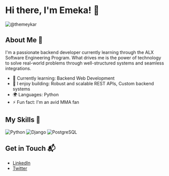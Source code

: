 
# Hi there, I'm Emeka! 👋

![@themeykar](https://github.com/user-attachments/assets/8b42767d-80a0-4a4d-9e0e-6983caead496)

## About Me 🚀

 I'm a passionate backend developer currently learning through the ALX Software Engineering Program.
 What drives me is the power of technology to solve real-world problems through well-structured systems and seamless integrations.


- 🌱 Currently learning: Backend Web Development
- 🔭 I enjoy building: Robust and scalable REST APIs, Custom backend systems
- 🌍 Languages: Python
- ⚡ Fun fact: I'm an avid MMA fan 

## My Skills 🧠

![Python](https://img.shields.io/badge/python-3670A0?style=for-the-badge&logo=python&logoColor=ffdd54)
![Django]("https://img.shields.io/badge/Django-092E20?style=for-the-badge&logo=django&logoColor=white")
![PostgreSQL]("https://img.shields.io/badge/PostgreSQL-316192?style=for-the-badge&logo=postgresql&logoColor=white")

## Get in Touch 📬

- [LinkedIn](https://www.linkedin.com/in/orjie007)
- [Twitter](https://x.com/themeykar_?s=21)

